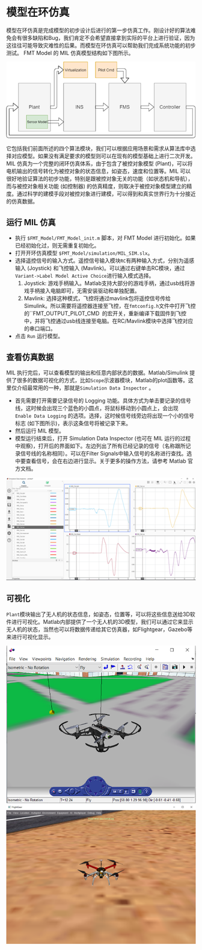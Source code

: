 # 模型在环仿真

模型在环仿真是完成模型的初步设计后进行的第一步仿真工作。刚设计好的算法难免会有很多缺陷和Bug，我们肯定不会希望直接拿到实际的平台上进行验证，因为这往往可能导致灾难性的后果。而模型在环仿真可以帮助我们完成系统功能的初步测试。 FMT Model 的 MIL 仿真模型结构如下图所示。

![mil_model](figures/mil_model.png)

它包括我们前面所述的四个算法模块，我们可以根据应用场景和需求从算法库中选择对应模型。如果没有满足要求的模型则可以在现有的模型基础上进行二次开发。MIL 仿真为一个完整的闭环仿真体系，由于包含了被控对象模型 (Plant)，可以将电机输出的信号转化为被控对象的状态信息，如姿态，速度和位置等。MIL 可以很好地验证算法的初步功能，特别是跟被控对象无关的功能（如状态机和导航），而与被控对象相关功能 (如控制器) 的仿真精度，则取决于被控对象模型建立的精度。通过科学的建模手段对被控对象进行建模，可以得到和真实世界行为十分接近的仿真数据。

## 运行 MIL 仿真

- 执行 `$FMT_Model/FMT_Model_init.m` 脚本，对 FMT Model 进行初始化。如果已经初始化过，则无需重复初始化。
- 打开开环仿真模型 `$FMT_Model/simulation/MIL_SIM.slx`。
- 选择遥控信号的输入方式。遥控信号输入模块`RC`有两种输入方式，分别为遥感输入 (Joystick) 和飞控输入 (Mavlink)。可以通过右键单击RC模块，通过`Variant->Label Model Active Choice`进行输入模式选择。
  1. Joystick: 游戏手柄输入。Matlab支持大部分的游戏手柄，通过usb线将游戏手柄接入电脑即可，无需安装驱动和单独配置。
  2. Mavlink: 选择这种模式，飞控将通过mavlink包将遥控信号传给Simulink。所以需要将遥控器连接至飞控，在`fmtconfig.h`文件中打开飞控的``FMT_OUTPUT_PILOT_CMD` `的宏开关，重新编译下载固件到飞控中，并将飞控通过usb线连接至电脑。在RC/Mavlink模块中选择飞控对应的串口端口。
- 点击 `Run` 运行模型。

## 查看仿真数据
MIL 执行完后，可以查看模型的输出和任意内部状态的数据。Matlab/Simulink 提供了很多的数据可视化的方式，比如`Scope`示波器模块，Matlab的plot函数等。这里仅介绍最常用的一种，那就是`Simulation Data Inspector` 。

- 首先需要打开需要记录信号的 Logging 功能。具体方式为单击要记录的信号线，这时候会出现三个蓝色的小圆点，将鼠标移动到小圆点上，会出现 `Enable Data Logging` 的选项。选择，这时候信号线旁边将出现一个小的信号标志 (如下图所示)，表示这条信号将被记录下来。
- 然后运行 MIL 模型。
- 模型运行结束后，打开 Simulation Data Inspector (也可在 MIL 运行的过程中观察)，打开后的界面如下。左边列出了所有已经记录的信号（名称跟所记录信号线的名称相同）。可以在Filter Signals中输入信号的名称进行查找。选中要查看信号，会在右边进行显示。关于更多的操作方法，请参考 Matlab 官方文档。

![sdi](figures/sdi.png)

## 可视化
`Plant`模块输出了无人机的状态信息，如姿态，位置等，可以将这些信息送给3D软件进行可视化。Matlab内部提供了一个无人机的3D模型，我们可以通过它来显示无人机的状态，当然也可以将数据传递给其它仿真器，如Flightgear，Gazebo等来进行可视化显示。

![matlab_3D](figures/matlab_3D.png)
![flightgear](figures/flightgear.png)
